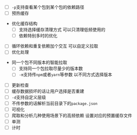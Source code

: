 - [ ] `-p`支持查看某个包到某个包的依赖路径
- [ ] 预热缓存
- 优化缓存结构
    - [ ] 支持选择缓存清理方式 可以只清理低频使用的
    - [ ] 依赖特别多时的优化
- [ ] 循环依赖和重复依赖加个交互 可以自定义拉取
- [ ] 优化处理
- 同一个包不同版本的智能拉取
    - [ ] 支持同一个包拉取尽量少的版本数
    - [ ] `-m`支持传`npm`或者`yarn`等参数 以不同方式选择版本
- [ ] 更新检查
- [ ] 缓存数据损坏的话让用户选择是否重建
- [ ] `-d`支持自定义层级
- [ ] 不传参数的话解析当前目录下的`package.json`
- [ ] 可视化
- [ ] 爬取和分析几种使用场景下的高频依赖 设置对应的预置缓存文件
- [ ] 单测
- [ ] 计时